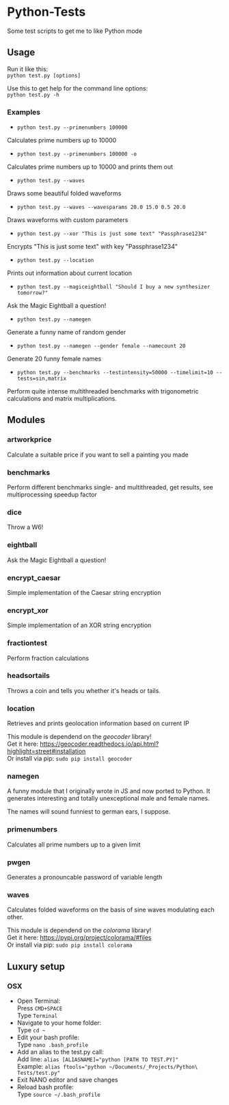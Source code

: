 # Python-Tests
Some test scripts to get me to like Python mode

## Usage
Run it like this:  
`python test.py [options]`

Use this to get help for the command line options:  
`python test.py -h`

### Examples

* `python test.py --primenumbers 100000`

 Calculates prime numbers up to 10000

* `python test.py --primenumbers 100000 -o`

 Calculates prime numbers up to 10000 and prints them out

* `python test.py --waves`

 Draws some beautiful folded waveforms

* `python test.py --waves --wavesparams 20.0 15.0 0.5 20.0`

 Draws waveforms with custom parameters

* `python test.py --xor "This is just some text" "Passphrase1234"`

 Encrypts "This is just some text" with key "Passphrase1234"

* `python test.py --location`

 Prints out information about current location

* `python test.py --magiceightball "Should I buy a new synthesizer tomorrow?"`

 Ask the Magic Eightball a question!

* `python test.py --namegen`
 
 Generate a funny name of random gender

* `python test.py --namegen --gender female --namecount 20`
 
 Generate 20 funny female names

* `python test.py --benchmarks --testintensity=50000 --timelimit=10 --tests=sin,matrix`
 
 Perform quite intense multithreaded benchmarks with trigonometric calculations and matrix multiplications.

## Modules

### artworkprice
Calculate a suitable price if you want to sell a painting you made

### benchmarks
Perform different benchmarks single- and multithreaded, get results, see multiprocessing speedup factor

### dice
Throw a W6!

### eightball
Ask the Magic Eightball a question!

### encrypt_caesar
Simple implementation of the Caesar string encryption

### encrypt_xor
Simple implementation of an XOR string encryption

### fractiontest
Perform fraction calculations

### headsortails
Throws a coin and tells you whether it's heads or tails.

### location
Retrieves and prints geolocation information based on current IP

This module is dependend on the *geocoder* library!  
Get it here: https://geocoder.readthedocs.io/api.html?highlight=street#installation  
Or install via pip: `sudo pip install geocoder`

### namegen
A funny module that I originally wrote in JS and now ported to Python. It generates interesting and totally unexceptional male and female names.

The names will sound funniest to german ears, I suppose.

### primenumbers
Calculates all prime numbers up to a given limit

### pwgen
Generates a pronouncable password of variable length

### waves
Calculates folded waveforms on the basis of sine waves modulating each other.

This module is dependend on the *colorama* library!  
Get it here: https://pypi.org/project/colorama/#files  
Or install via pip: `sudo pip install colorama`


## Luxury setup
### OSX
* Open Terminal:  
    Press `CMD+SPACE`  
    Type `Terminal`
* Navigate to your home folder:  
    Type `cd ~`
* Edit your bash profile:  
    Type `nano .bash_profile`
* Add an alias to the test.py call:  
    Add line: `alias [ALIASNAME]="python [PATH TO TEST.PY]"`  
    Example: `alias ftools="python ~/Documents/_Projects/Python\ Tests/test.py"`
* Exit NANO editor and save changes
* Reload bash profile:  
    Type `source ~/.bash_profile`
